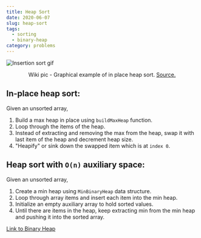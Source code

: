```yaml
---
title: Heap Sort
date: 2020-06-07
slug: heap-sort
tags:
  - sorting
  - binary-heap
category: problems
---
```


<img style='display: block; margin: 0 auto;' src='https://upload.wikimedia.org/wikipedia/commons/4/4d/Heapsort-example.gif' alt='Insertion sort gif'/>

<span style="display:block; text-align: center;">Wiki pic - Graphical example of in place heap sort. [Source.](https://en.wikipedia.org/wiki/Heapsort)</span>

## In-place heap sort:

<p style="margin-bottom: 0.75rem;">Given an unsorted array,</p>

1. Build a max heap in place using `buildMaxHeap` function.
2. Loop through the items of the heap.
3. Instead of extracting and removing the max from the heap, swap it with last item of the heap and decrement heap size.
4. "Heapify" or sink down the swapped item which is at `index 0`.

<!-- embed:heap_sort_in_place.js -->

## Heap sort with `O(n)` auxiliary space:

<p style="margin-bottom: 0.75rem;">Given an unsorted array,</p>

1. Create a min heap using `MinBinaryHeap` data structure.
2. Loop through array items and insert each item into the min heap.
3. Initialize an empty auxiliary array to hold sorted values.
4. Until there are items in the heap, keep extracting min from the min heap and pushing it into the sorted array.

[Link to Binary Heap](/posts/binary-heap/)

<!-- embed:heap_sort.js -->
